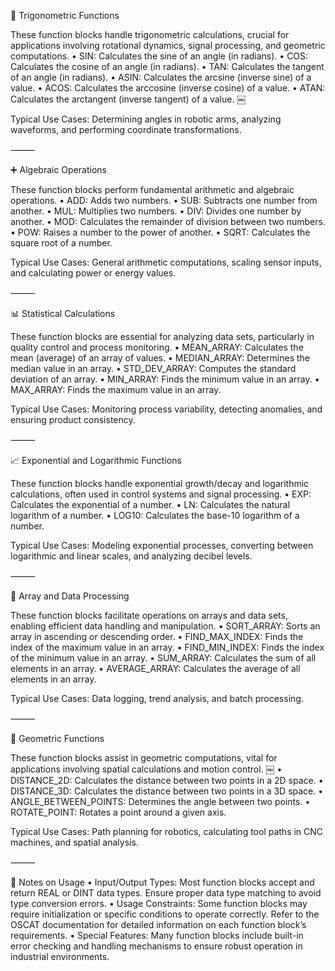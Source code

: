 📐 Trigonometric Functions

These function blocks handle trigonometric calculations, crucial for applications involving rotational dynamics, signal processing, and geometric computations.
	•	SIN: Calculates the sine of an angle (in radians).
	•	COS: Calculates the cosine of an angle (in radians).
	•	TAN: Calculates the tangent of an angle (in radians).
	•	ASIN: Calculates the arcsine (inverse sine) of a value.
	•	ACOS: Calculates the arccosine (inverse cosine) of a value.
	•	ATAN: Calculates the arctangent (inverse tangent) of a value. ￼

Typical Use Cases: Determining angles in robotic arms, analyzing waveforms, and performing coordinate transformations.

⸻

➕ Algebraic Operations

These function blocks perform fundamental arithmetic and algebraic operations.
	•	ADD: Adds two numbers.
	•	SUB: Subtracts one number from another.
	•	MUL: Multiplies two numbers.
	•	DIV: Divides one number by another.
	•	MOD: Calculates the remainder of division between two numbers.
	•	POW: Raises a number to the power of another.
	•	SQRT: Calculates the square root of a number.

Typical Use Cases: General arithmetic computations, scaling sensor inputs, and calculating power or energy values.

⸻

📊 Statistical Calculations

These function blocks are essential for analyzing data sets, particularly in quality control and process monitoring.
	•	MEAN_ARRAY: Calculates the mean (average) of an array of values.
	•	MEDIAN_ARRAY: Determines the median value in an array.
	•	STD_DEV_ARRAY: Computes the standard deviation of an array.
	•	MIN_ARRAY: Finds the minimum value in an array.
	•	MAX_ARRAY: Finds the maximum value in an array.

Typical Use Cases: Monitoring process variability, detecting anomalies, and ensuring product consistency.

⸻

📈 Exponential and Logarithmic Functions

These function blocks handle exponential growth/decay and logarithmic calculations, often used in control systems and signal processing.
	•	EXP: Calculates the exponential of a number.
	•	LN: Calculates the natural logarithm of a number.
	•	LOG10: Calculates the base-10 logarithm of a number.

Typical Use Cases: Modeling exponential processes, converting between logarithmic and linear scales, and analyzing decibel levels.

⸻

🧮 Array and Data Processing

These function blocks facilitate operations on arrays and data sets, enabling efficient data handling and manipulation.
	•	SORT_ARRAY: Sorts an array in ascending or descending order.
	•	FIND_MAX_INDEX: Finds the index of the maximum value in an array.
	•	FIND_MIN_INDEX: Finds the index of the minimum value in an array.
	•	SUM_ARRAY: Calculates the sum of all elements in an array.
	•	AVERAGE_ARRAY: Calculates the average of all elements in an array.

Typical Use Cases: Data logging, trend analysis, and batch processing.

⸻

📐 Geometric Functions

These function blocks assist in geometric computations, vital for applications involving spatial calculations and motion control. ￼
	•	DISTANCE_2D: Calculates the distance between two points in a 2D space.
	•	DISTANCE_3D: Calculates the distance between two points in a 3D space.
	•	ANGLE_BETWEEN_POINTS: Determines the angle between two points.
	•	ROTATE_POINT: Rotates a point around a given axis.

Typical Use Cases: Path planning for robotics, calculating tool paths in CNC machines, and spatial analysis.

⸻

📌 Notes on Usage
	•	Input/Output Types: Most function blocks accept and return REAL or DINT data types. Ensure proper data type matching to avoid type conversion errors.
	•	Usage Constraints: Some function blocks may require initialization or specific conditions to operate correctly. Refer to the OSCAT documentation for detailed information on each function block’s requirements.
	•	Special Features: Many function blocks include built-in error checking and handling mechanisms to ensure robust operation in industrial environments.
